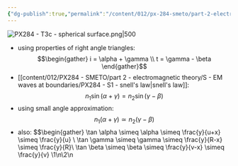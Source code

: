 ```yaml
---
{"dg-publish":true,"permalink":"/content/012/px-284-smeto/part-2-electromagnetic-theory/t-geometric-optics/px-284-t3c-spherical-surface/","noteIcon":"1","created":"2025-05-03T12:20:07.432+01:00","updated":"2025-05-03T12:23:57.356+01:00"}
---
```



![PX284 - T3c - spherical surface.png|500](/img/user/pics/PX284%20-%20T3c%20-%20spherical%20surface.png)

- using properties of right angle triangles:
$$\begin{gather}
i = \alpha + \gamma \\
t = \gamma - \beta
\end{gather}$$
- [[content/012/PX284 - SMETO/part 2 - electromagnetic theory/S - EM waves at boundaries/PX284 - S1 - snell's law\|snell's law]]:
$$n_{1}\sin (\alpha+\gamma) = n_{2}\sin(\gamma - \beta)$$
- using small angle approximation:
$$n_{1}(\alpha + \gamma ) \simeq n_{2}(\gamma - \beta)$$
- also:
$$\begin{gather}
	\tan \alpha \simeq \alpha \simeq \frac{y}{u+x} \simeq \frac{y}{u} \\
	\tan \gamma \simeq \gamma \simeq \frac{y}{R-x} \simeq \frac{y}{R}\\
	\tan \beta \simeq \beta \simeq \frac{y}{v-x} \simeq \frac{y}{v}
\1\n\2\n